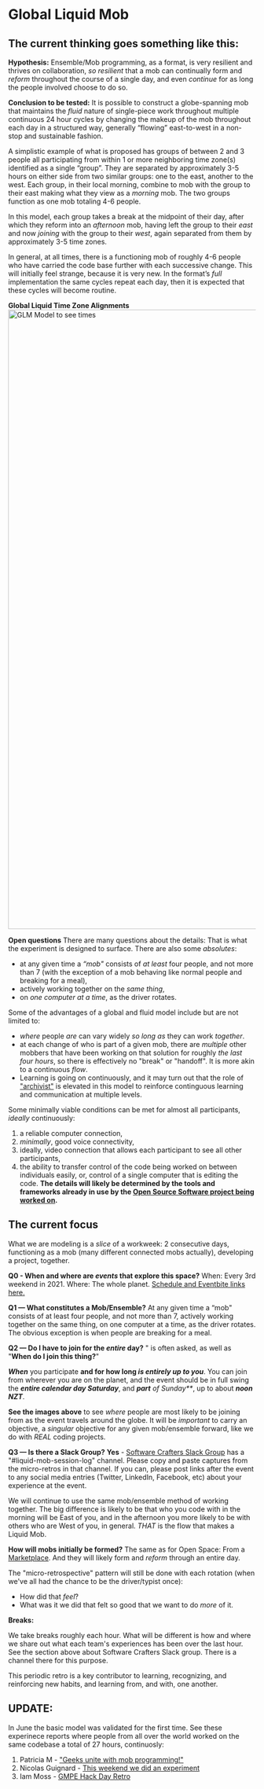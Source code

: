 # Global Liquid Mob

## The current thinking goes something like this:
**Hypothesis:** Ensemble/Mob programming, as a format, is very resilient and thrives on collaboration, _so resilient_ that a mob can continually form and _reform_ throughout the course of a single day, and even _continue_ for as long the people involved choose to do so.

**Conclusion to be tested:** It is possible to construct a globe-spanning mob that maintains the _fluid_ nature of single-piece work throughout multiple continuous 24 hour cycles by changing the makeup of the mob throughout each day in a structured way, generally “flowing” east-to-west in a non-stop and sustainable fashion.

A simplistic example of what is proposed has groups of between 2 and 3 people all participating from within 1 or more neighboring time zone(s) identified as a single “group”. They are separated by approximately 3-5 hours on either side from two similar groups: one to the east, another to the west. Each group, in their local morning, combine to mob with the group to their east making what they view as a _morning_ mob. The two groups function as one mob totaling 4-6 people.

In this model, each group takes a break at the midpoint of their day, after which they reform into an _afternoon_ mob, having left the group to their _east_ and now _joining_ with the group to their _west_, again separated from them by approximately 3-5 time zones.

In general, at all times, there is a functioning mob of roughly 4-6 people who have carried the code base further with each successive change. This will initially feel strange, because it is very new. In the format’s _full_ implementation the same cycles repeat each day, then it is expected that these cycles will become routine.

**Global Liquid Time Zone Alignments**<img width="1261" alt="GLM Model to see times" src="https://user-images.githubusercontent.com/18386890/122687417-601a0a00-d1e4-11eb-94a7-59aacb4744b2.png">


**Open questions**
There are many questions about the details: That is what the experiment is designed to surface. There are also some _absolutes_:
* at any given time a _“mob"_ consists of _at least_ four people, and not more than 7 (with the exception of a mob behaving like normal people and breaking for a meal),
* actively working together on the _same thing_, 
* on _one computer at a time_, as the driver rotates.

Some of the advantages of a global and fluid model include but are not limited to:
* _where_ people _are_ can vary widely _so long as_ they can work _together_.
* at each change of who is part of a given mob, there are _multiple_ other mobbers 
that have been working on that solution for roughly _the last four hours_, so there is effectively no "break" or "handoff". 
It is more akin to a continuous _flow_.
* Learning is going on continuously, and it may turn out that the role of ["archivist"](https://github.com/willemlarsen/mobprogrammingrpg/blob/master/theArchivist.pdf) is elevated in this model to reinforce continguous learning and communication at multiple levels.


Some minimally viable conditions can be met for almost all participants, _ideally_ continuously: 
1. a reliable computer connection, 
2. _minimally_, good voice connectivity, 
3. ideally, video connection that allows each participant to see all other participants, 
4. the ability to transfer control of the code being worked on between individuals easily, or, control of a single computer that is editing the code.
**The details will likely be determined by the tools and frameworks already in use by the [Open Source Software project being worked on](https://docs.google.com/document/d/1KXll6C2jKRbKbna2tAy9S60lz1blaurQgcVcrZ3DHzY/edit).**

## The current focus

What we are modeling is a _slice_ of a workweek: 2 consecutive days, functioning as a mob (many different connected mobs actually), developing a project, together. 

**Q0 - When and where are _events_ that explore this space?** 
When: Every 3rd weekend in 2021. 
Where: The whole planet. [Schedule and Eventbite links here.](https://www.eventbrite.com/o/code-craft-saturdays-and-sundays-15457506392)

**Q1 — What constitutes a Mob/Ensemble?**
At any given time a “mob" consists of at least four people, and not more than 7,
actively working together on the same thing,
on one computer at a time, as the driver rotates. The obvious exception is when people are breaking for a meal.

**Q2 — Do I have to join for the _entire_ day?** " is often asked, as well as "**When do I join this thing?**"

**_When_** you participate **and for how long _is entirely up to you_**. You can join from wherever you are on the planet, and the event should be in full swing the _**entire calendar day Saturday**_, and _**part** of Sunday**_, up to about **_noon NZT_**.

**See the images above** to see _where_ people are most likely to be joining from as the event travels around the globe.
It will be _important_ to carry an objective, a _singular_ objective for any given mob/ensemble forward, like we do with _REAL_ coding projects. 

**Q3 —  Is there a Slack Group?**
**Yes** - [Software Crafters Slack Group](https://slack.softwarecrafters.org/) has a "#liquid-mob-session-log" channel. Please copy and paste captures from the micro-retros in that channel. If you can, please post links after the event to any social media entries (Twitter, LinkedIn, Facebook, etc) about your experience at the event.

We will continue to use the same mob/ensemble method of working together. The big difference is likely to be that who you code with in the morning will be East of you, and in the afternoon you more likely to be with others who are West of you, in general.  *_THAT_* is the flow that makes a Liquid Mob.

**How will mobs initially be formed?**
The same as for Open Space: From a [Marketplace](https://docs.google.com/document/d/1KXll6C2jKRbKbna2tAy9S60lz1blaurQgcVcrZ3DHzY/edit). And they will likely form and _reform_ through an entire day. 

The "micro-retrospective" pattern will still be done with each rotation (when we've all had the chance to be the driver/typist once): 
* How did that _feel_?
* What was it we did that felt so good that we want to do _more_ of it.

**Breaks:**

We take breaks roughly each hour. What will be different is how and where we share out what each team's experiences has been over the last hour. See the section above about Software Crafters Slack group. There is a channel there for this purpose.

This periodic retro is a key contributor to learning, recognizing, and reinforcing new habits, and learning from, and with, one another.

## UPDATE:
In June the basic model was validated for the first time. See these experinece reports where people from all over the world worked on the same codebase a total of 27 hours, continuosly:
1. Patricia M - ["Geeks unite with mob programming!"](https://www.linkedin.com/pulse/geeks-unite-mob-programming-patricia-m-/)
2. Nicolas Guignard -  [This weekend we did an experiment](https://www.linkedin.com/posts/nicolas-guignard_opensource-mobprogramming-liquidmob-activity-6810322735856799744-cWuD)
3. Iam Moss - [GMPE Hack Day Retro](https://docs.google.com/document/d/1IwL1HWIuCaud5_5piKrUQHFFuk-Ap-FVb-y9d06tFtw/edit#heading=h.2tsuohip6vug)
